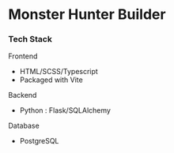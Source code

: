 # Monster Hunter Builder

### Tech Stack
Frontend
* HTML/SCSS/Typescript
* Packaged with Vite

Backend
* Python : Flask/SQLAlchemy

Database
* PostgreSQL